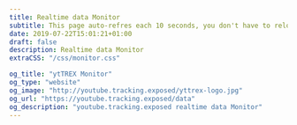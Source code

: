```yaml
---
title: Realtime data Monitor
subtitle: This page auto-refres each 10 seconds, you don't have to reload
date: 2019-07-22T15:01:21+01:00
draft: false
description: Realtime data Monitor
extraCSS: "/css/monitor.css"

og_title: "ytTREX Monitor"
og_type: "website"
og_image: "http://youtube.tracking.exposed/yttrex-logo.jpg"
og_url: "https://youtube.tracking.exposed/data"
og_description: "youtube.tracking.exposed realtime data Monitor"
---
```


<div id="fuffa">

  <div class="info" id="master--info" hidden>
    <span class="col-1 number">💡</span>
    <span class="col-1 relative"></span>
    <b>
      <span class="col-5 message"></span>
      <span class="col-3 subject"></span>
    </b>
  </div>

  <div class="htmls" id="master--htmls" hidden>
    <span class="col-1 number">🖳</span>
    <span class="col-1 savingTime timevar"></span>
    <span class="col-1 relative"></span>
    <span class="col-3 href"></span>
    <span class="col-3 selector"></span>
    <span class="col-1 size"></span>
    <span class="col-1 publicKey"></span>
  </div>

  <div class="metadata" id="master--metadata" hidden>
    <span class="col-1 number">⦿</span>
    <span class="col-1 savingTime timevar"></span>
    <span class="col-1 relative"></span>
    <span class="col-1 id"></span>
    <span class="col-1 title"></span>
    <span class="col-1 videoId"></span>
    <span class="col-2 authorName"></span>
  </div>

  <div class="supporters" id="master--supporters" hidden>
    <span class="col-1 number">首</span>
    <span class="col-1 timevar creationTime"></span>
    <span class="col-2 relative"></span>
    <span class="col-1 publicKey"></span>
    <span class="col-2 version"></span>
  </div>

  <div class="client" id="master--client" hidden>
    <span class="col-1 number">⚠</span>
    <span class="col-6 message"></span>
    <span class="col-3 subject"></span>
  </div>

  <div class="stat" id="master--stat" hidden>
    <span class="col-1 number">؀</span>
    <span class="col-5 countby"></span>
    <span class="col-1 lastUpdate"></span>
    <span class="col-1 start"></span>
    <span class="col-1 end"></span>
    <span class="col-1 duration"></span>
  </div>

</div>

<div id="loader" class="standardLoader"></div>

<script type="text/javascript" src="/js/global.js"></script>
<script type="text/javascript" src="/js/monitor.js"></script>
<script type="text/javascript">

  $( document ).ready(function() {
    monitor();
  });

</script>